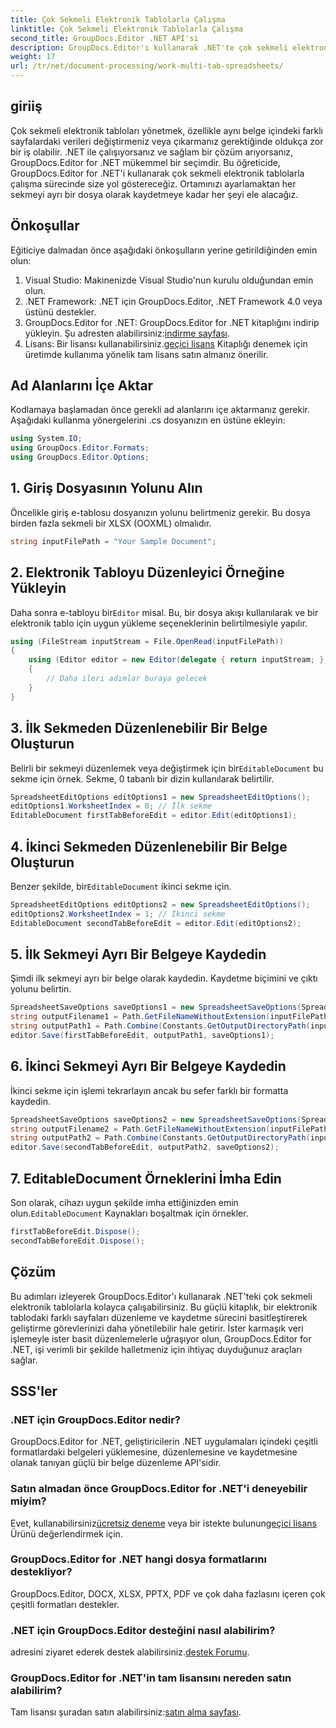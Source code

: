 ```yaml
---
title: Çok Sekmeli Elektronik Tablolarla Çalışma
linktitle: Çok Sekmeli Elektronik Tablolarla Çalışma
second_title: GroupDocs.Editor .NET API'si
description: GroupDocs.Editor'ı kullanarak .NET'te çok sekmeli elektronik tablolarla nasıl çalışılacağını öğrenin. Adım adım kılavuz, kod örnekleri ve en iyi uygulamalar dahildir.
weight: 17
url: /tr/net/document-processing/work-multi-tab-spreadsheets/
---
```

## giriiş
Çok sekmeli elektronik tabloları yönetmek, özellikle aynı belge içindeki farklı sayfalardaki verileri değiştirmeniz veya çıkarmanız gerektiğinde oldukça zor bir iş olabilir. .NET ile çalışıyorsanız ve sağlam bir çözüm arıyorsanız, GroupDocs.Editor for .NET mükemmel bir seçimdir. Bu öğreticide, GroupDocs.Editor for .NET'i kullanarak çok sekmeli elektronik tablolarla çalışma sürecinde size yol göstereceğiz. Ortamınızı ayarlamaktan her sekmeyi ayrı bir dosya olarak kaydetmeye kadar her şeyi ele alacağız.
## Önkoşullar
Eğiticiye dalmadan önce aşağıdaki önkoşulların yerine getirildiğinden emin olun:
1. Visual Studio: Makinenizde Visual Studio'nun kurulu olduğundan emin olun.
2. .NET Framework: .NET için GroupDocs.Editor, .NET Framework 4.0 veya üstünü destekler.
3. GroupDocs.Editor for .NET: GroupDocs.Editor for .NET kitaplığını indirip yükleyin. Şu adresten alabilirsiniz:[indirme sayfası](https://releases.groupdocs.com/editor/net/).
4.  Lisans: Bir lisansı kullanabilirsiniz.[geçici lisans](https://purchase.groupdocs.com/temporary-license/) Kitaplığı denemek için üretimde kullanıma yönelik tam lisans satın almanız önerilir.
## Ad Alanlarını İçe Aktar
Kodlamaya başlamadan önce gerekli ad alanlarını içe aktarmanız gerekir. Aşağıdaki kullanma yönergelerini .cs dosyanızın en üstüne ekleyin:
```csharp
using System.IO;
using GroupDocs.Editor.Formats;
using GroupDocs.Editor.Options;
```
## 1. Giriş Dosyasının Yolunu Alın
Öncelikle giriş e-tablosu dosyanızın yolunu belirtmeniz gerekir. Bu dosya birden fazla sekmeli bir XLSX (OOXML) olmalıdır.
```csharp
string inputFilePath = "Your Sample Document";
```
## 2. Elektronik Tabloyu Düzenleyici Örneğine Yükleyin
 Daha sonra e-tabloyu bir`Editor` misal. Bu, bir dosya akışı kullanılarak ve bir elektronik tablo için uygun yükleme seçeneklerinin belirtilmesiyle yapılır.
```csharp
using (FileStream inputStream = File.OpenRead(inputFilePath))
{
    using (Editor editor = new Editor(delegate { return inputStream; }, delegate { return new SpreadsheetLoadOptions(); }))
    {
        // Daha ileri adımlar buraya gelecek
    }
}
```
## 3. İlk Sekmeden Düzenlenebilir Bir Belge Oluşturun
 Belirli bir sekmeyi düzenlemek veya değiştirmek için bir`EditableDocument` bu sekme için örnek. Sekme, 0 tabanlı bir dizin kullanılarak belirtilir.
```csharp
SpreadsheetEditOptions editOptions1 = new SpreadsheetEditOptions();
editOptions1.WorksheetIndex = 0; // İlk sekme
EditableDocument firstTabBeforeEdit = editor.Edit(editOptions1);
```
## 4. İkinci Sekmeden Düzenlenebilir Bir Belge Oluşturun
 Benzer şekilde, bir`EditableDocument` ikinci sekme için.
```csharp
SpreadsheetEditOptions editOptions2 = new SpreadsheetEditOptions();
editOptions2.WorksheetIndex = 1; // İkinci sekme
EditableDocument secondTabBeforeEdit = editor.Edit(editOptions2);
```
## 5. İlk Sekmeyi Ayrı Bir Belgeye Kaydedin
Şimdi ilk sekmeyi ayrı bir belge olarak kaydedin. Kaydetme biçimini ve çıktı yolunu belirtin.
```csharp
SpreadsheetSaveOptions saveOptions1 = new SpreadsheetSaveOptions(SpreadsheetFormats.Xlsm);
string outputFilename1 = Path.GetFileNameWithoutExtension(inputFilePath) + "_tab1.xlsm";
string outputPath1 = Path.Combine(Constants.GetOutputDirectoryPath(inputFilePath), outputFilename1);
editor.Save(firstTabBeforeEdit, outputPath1, saveOptions1);
```
## 6. İkinci Sekmeyi Ayrı Bir Belgeye Kaydedin
İkinci sekme için işlemi tekrarlayın ancak bu sefer farklı bir formatta kaydedin.
```csharp
SpreadsheetSaveOptions saveOptions2 = new SpreadsheetSaveOptions(SpreadsheetFormats.Xlsb);
string outputFilename2 = Path.GetFileNameWithoutExtension(inputFilePath) + "_tab2.xlsb";
string outputPath2 = Path.Combine(Constants.GetOutputDirectoryPath(inputFilePath), outputFilename2);
editor.Save(secondTabBeforeEdit, outputPath2, saveOptions2);
```
## 7. EditableDocument Örneklerini İmha Edin
 Son olarak, cihazı uygun şekilde imha ettiğinizden emin olun.`EditableDocument` Kaynakları boşaltmak için örnekler.
```csharp
firstTabBeforeEdit.Dispose();
secondTabBeforeEdit.Dispose();
```

## Çözüm
Bu adımları izleyerek GroupDocs.Editor'ı kullanarak .NET'teki çok sekmeli elektronik tablolarla kolayca çalışabilirsiniz. Bu güçlü kitaplık, bir elektronik tablodaki farklı sayfaları düzenleme ve kaydetme sürecini basitleştirerek geliştirme görevlerinizi daha yönetilebilir hale getirir. İster karmaşık veri işlemeyle ister basit düzenlemelerle uğraşıyor olun, GroupDocs.Editor for .NET, işi verimli bir şekilde halletmeniz için ihtiyaç duyduğunuz araçları sağlar.
## SSS'ler
### .NET için GroupDocs.Editor nedir?
GroupDocs.Editor for .NET, geliştiricilerin .NET uygulamaları içindeki çeşitli formatlardaki belgeleri yüklemesine, düzenlemesine ve kaydetmesine olanak tanıyan güçlü bir belge düzenleme API'sidir.
### Satın almadan önce GroupDocs.Editor for .NET'i deneyebilir miyim?
 Evet, kullanabilirsiniz[ücretsiz deneme](https://releases.groupdocs.com/) veya bir istekte bulunun[geçici lisans](https://purchase.groupdocs.com/temporary-license/) Ürünü değerlendirmek için.
### GroupDocs.Editor for .NET hangi dosya formatlarını destekliyor?
GroupDocs.Editor, DOCX, XLSX, PPTX, PDF ve çok daha fazlasını içeren çok çeşitli formatları destekler.
### .NET için GroupDocs.Editor desteğini nasıl alabilirim?
 adresini ziyaret ederek destek alabilirsiniz.[destek Forumu](https://forum.groupdocs.com/c/editor/20).
### GroupDocs.Editor for .NET'in tam lisansını nereden satın alabilirim?
 Tam lisansı şuradan satın alabilirsiniz:[satın alma sayfası](https://purchase.groupdocs.com/buy).